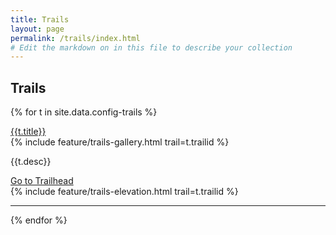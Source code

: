 ```yaml
---
title: Trails
layout: page
permalink: /trails/index.html
# Edit the markdown on in this file to describe your collection
---
```


## Trails 


{% for t in site.data.config-trails %}
<div id="{{t.trailid}}" class="trail border-left border-dark pl-4 my-5"><a href="{{t.trailid}}.html?id={{t.objectid}}" class="h3 text-dark">{{t.title}}</a> <br/>
<div class="row ml-4">
<div class="col-md-4">{% include feature/trails-gallery.html trail=t.trailid %}</div>
<div class="col-md-8"><p>{{t.desc}}</p>
<a class="btn btn-outline-dark my-4" href="{{ t.start | relative_url}}">Go to Trailhead</a>
</div>
<div class="col-12 my-4 d-none d-md-block">
{% include feature/trails-elevation.html trail=t.trailid %}
</div>
</div>
</div>
<hr class="my-5">{% endfor %}
